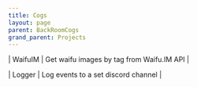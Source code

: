 ```yaml
---
title: Cogs
layout: page
parent: BackRoomCogs
grand_parent: Projects
---
```



 | WaifuIM | Get waifu images by tag from Waifu.IM API |

 | Logger | Log events to a set discord channel |